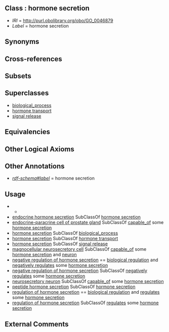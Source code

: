 
## Class : hormone secretion

 * *IRI* = http://purl.obolibrary.org/obo/GO_0046879
 * *Label* = hormone secretion

## Synonyms


## Cross-references


## Subsets


## Superclasses

 * [biological_process](../../GO/50/GO_0008150.md)
 * [hormone transport](../../GO/14/GO_0009914.md)
 * [signal release](../../GO/61/GO_0023061.md)

## Equivalencies


## Other Logical Axioms


## Other Annotations

 * *[rdf-schema#label](../../el/rdf-schema#label.md)* = hormone secretion

## Usage

 * -
 * [endocrine hormone secretion](../../GO/86/GO_0060986.md) SubClassOf [hormone secretion](../../GO/79/GO_0046879.md)
 * [endocrine-paracrine cell of prostate gland](../../CL/13/CL_0002313.md) SubClassOf [capable_of](../../RO/15/RO_0002215.md) some [hormone secretion](../../GO/79/GO_0046879.md)
 * [hormone secretion](../../GO/79/GO_0046879.md) SubClassOf [biological_process](../../GO/50/GO_0008150.md)
 * [hormone secretion](../../GO/79/GO_0046879.md) SubClassOf [hormone transport](../../GO/14/GO_0009914.md)
 * [hormone secretion](../../GO/79/GO_0046879.md) SubClassOf [signal release](../../GO/61/GO_0023061.md)
 * [magnocellular neurosecretory cell](../../CL/12/CL_0011112.md) SubClassOf [capable_of](../../RO/15/RO_0002215.md) some [hormone secretion](../../GO/79/GO_0046879.md) and [neuron](../../CL/40/CL_0000540.md)
 * [negative regulation of hormone secretion](../../GO/88/GO_0046888.md) == [biological regulation](../../GO/07/GO_0065007.md) and [negatively regulates](../../RO/12/RO_0002212.md) some [hormone secretion](../../GO/79/GO_0046879.md)
 * [negative regulation of hormone secretion](../../GO/88/GO_0046888.md) SubClassOf [negatively regulates](../../RO/12/RO_0002212.md) some [hormone secretion](../../GO/79/GO_0046879.md)
 * [neurosecretory neuron](../../CL/81/CL_0000381.md) SubClassOf [capable_of](../../RO/15/RO_0002215.md) some [hormone secretion](../../GO/79/GO_0046879.md)
 * [peptide hormone secretion](../../GO/72/GO_0030072.md) SubClassOf [hormone secretion](../../GO/79/GO_0046879.md)
 * [regulation of hormone secretion](../../GO/83/GO_0046883.md) == [biological regulation](../../GO/07/GO_0065007.md) and [regulates](../../RO/11/RO_0002211.md) some [hormone secretion](../../GO/79/GO_0046879.md)
 * [regulation of hormone secretion](../../GO/83/GO_0046883.md) SubClassOf [regulates](../../RO/11/RO_0002211.md) some [hormone secretion](../../GO/79/GO_0046879.md)

## External Comments


